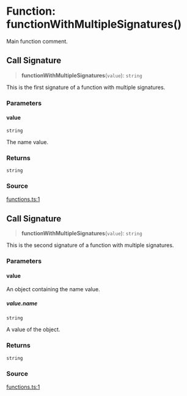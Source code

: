 # Function: functionWithMultipleSignatures()

Main function comment.

## Call Signature

> **functionWithMultipleSignatures**(`value`): `string`

This is the first signature of a function with multiple signatures.

### Parameters

#### value

`string`

The name value.

### Returns

`string`

### Source

[functions.ts:1](http://source-url)

## Call Signature

> **functionWithMultipleSignatures**(`value`): `string`

This is the second signature of a function with multiple signatures.

### Parameters

#### value

An object containing the name value.

##### value.name

`string`

A value of the object.

### Returns

`string`

### Source

[functions.ts:1](http://source-url)
